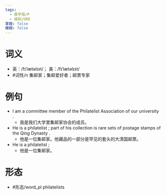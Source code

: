 ```yaml
---
tags:
  - 首字母/P
  - 级别/GRE
掌握: false
模糊: false
---
```

# 词义
- 英：/fɪˈlætəlɪst/； 美：/fɪˈlætəlɪst/
- #词性/n  集邮家；集邮爱好者；邮票专家
# 例句
- I am a committee member of the Philatelist Association of our university .
	- 我是我们大学里集邮家协会的成员。
- He is a philatelist ; part of his collection is rare sets of postage stamps of the Qing Dynasty .
	- 他是一位集邮家。他藏品的一部分是罕见的套头的大清国邮票。
- He is a philatelist ;
	- 他是一位集邮家。
# 形态
- #形态/word_pl philatelists

